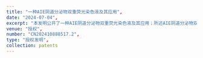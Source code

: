 ```yaml
---
title: "一种AIE阴道分泌物双重荧光染色液及其应用",
date: "2024-07-04",
excerpt: "本发明公开了一种AIE阴道分泌物双重荧光染色液及其应用；所述AIE阴道分泌物双重荧光染色液包括荧光剂；所述荧光剂包括第一荧光剂和第二荧光剂；第一荧光剂与第二荧光剂的摩尔比为1：（1‑6）。本发明AIE阴道分泌物双重荧光染色液中的第一荧光剂和第二荧光剂能够协同作用，实现双重染色的效果，并且能增加染色的强度和清晰度，提高染色效果，进而有助于增加检测的稳定性和灵敏度；两种荧光剂都是AIE荧光染料，具有背景低和光稳定性好的优势，无需添加其他辅助染料和抗猝灭剂，成分简单，成本低。",
venue: "授权",
number: "CN202410888517.2",
type: "授权发明",
collection: patents
---
```



